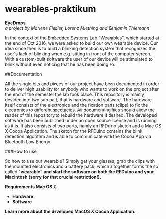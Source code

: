 # wearables-praktikum

<b>EyeDrops</b><br>
<i>a project by Marlene Fiedler, Lorenz Miething and Benjamin Thiemann</i>

In the context of the Embedded Systems Lab "Wearables", which started at the end of Oct 2016, we were asked to build our own wearable device. Our idea since then is to build a blinking detection system that recognizes the user's lack of blinking when e.g. sitting in front of the computer screen. With a custom-built software the user of our device will be stimulated to blink without even noticing that he has been doing so.

##Documentation

All the single bits and pieces of our project have been documented in order to deliver high usability for anybody who wants to work on the project after the end of the semester the lab took place. This repository is mainly devided into two sub part, that is hardware and software. The hardware itself consists of the electronics and the fixation parts (clips) to fix the electronics to different spectacles. All documenting files should allow the reader of this repository to rebuild the hardware if desired. The developed software has been published under an open source license and is running as it is. It also consists of two parts, namly an RFDuino sketch and a Mac OS X Cocoa Application. The sketch for the RFDuino contains the blink detection algorithm and is able to communicate with the Cocoa App via Bluetooth Low Energy.

###How to use

So how to use our wearable? Simply get your glasses, grab the clips with the mounted electronics and a battery pack, which altogether forms the so called "<b>wearable<b>" and start the software on both the RFDuino and your Macintosh (sorry for that crucial restriction!).


Requirements
Mac OS X

- Hardware
- Software


Learn more about the developed MacOS X Cocoa Application.
